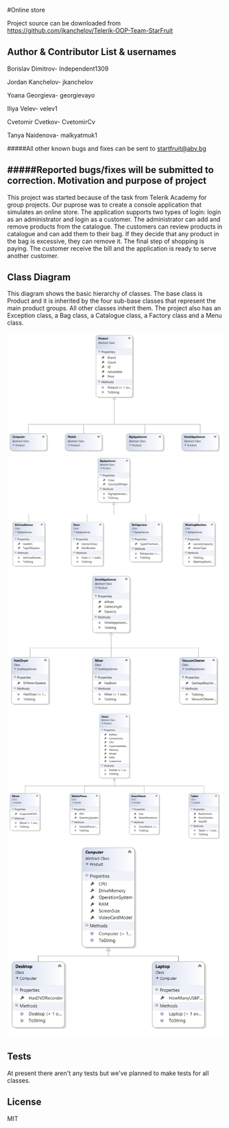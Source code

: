 #Online store


Project source can be downloaded from
https://github.com/jkanchelov/Telerik-OOP-Team-StarFruit

**Author & Contributor List & usernames**
-------------
Borislav Dimitrov- Independent1309

Jordan Kanchelov- jkanchelov

Yoana Georgieva- georgievayo

Iliya Velev- velev1

Cvetomir Cvetkov- CvetomirCv

Tanya Naidenova- malkyatmuk1

#####All other known bugs and fixes can be sent to startfruit@abv.bg

#####Reported bugs/fixes will be submitted to correction.
**Motivation and purpose of project**
---------------
This project was started because of the task from Telerik Academy for group projects. Our puprose was to create a console application that simulates an online store. 
The application supports two types of login: login as an administrator and login as a customer. The administrator can add and remove products from the catalogue. 
The customers can review products in catalogue and can add them to their bag. If they decide that any product in the bag is excessive, they can remove it. 
The final step of shopping is paying. The customer receive the bill and the application is ready to serve another customer.

**Class Diagram**
------------
This diagram shows the basic hierarchy of classes. The base class is Product and it is inherited by the four sub-base classes that represent the main product groups. All other classes inherit them. The project also has an Exception class, a Bag class, a Catalogue class, a Factory class and a Menu class.


![image](/imgs/Product_classDiagram.jpg)
![image](/imgs/BA_classDiagram.jpg)
![image](/imgs/SA-classDiagram.jpg)
![image](/imgs/M_classDiagram.jpg)
![image](/imgs/C_classDiagram.jpg)


**Tests**
-----------
At present there aren't any tests but we've planned to make tests for all classes.

**License**
------------
MIT

